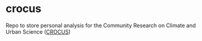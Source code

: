# crocus
Repo to store personal analysis for the Community Research on Climate and Urban Science ([CROCUS](https://www.anl.gov/crocus))
